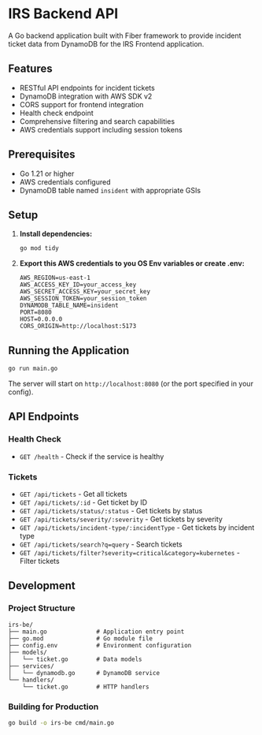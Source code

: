 # IRS Backend API

A Go backend application built with Fiber framework to provide incident ticket data from DynamoDB for the IRS Frontend application.

## Features

- RESTful API endpoints for incident tickets
- DynamoDB integration with AWS SDK v2
- CORS support for frontend integration
- Health check endpoint
- Comprehensive filtering and search capabilities
- AWS credentials support including session tokens

## Prerequisites

- Go 1.21 or higher
- AWS credentials configured
- DynamoDB table named `insident` with appropriate GSIs

## Setup

1. **Install dependencies:**
   ```bash
   go mod tidy
   ```

2. **Export this AWS credentials to you OS Env variables or create .env:**
   ```env
   AWS_REGION=us-east-1
   AWS_ACCESS_KEY_ID=your_access_key
   AWS_SECRET_ACCESS_KEY=your_secret_key
   AWS_SESSION_TOKEN=your_session_token
   DYNAMODB_TABLE_NAME=insident
   PORT=8080
   HOST=0.0.0.0
   CORS_ORIGIN=http://localhost:5173
   ```

## Running the Application

```bash
go run main.go
```

The server will start on `http://localhost:8080` (or the port specified in your config).

## API Endpoints

### Health Check
- `GET /health` - Check if the service is healthy

### Tickets
- `GET /api/tickets` - Get all tickets
- `GET /api/tickets/:id` - Get ticket by ID
- `GET /api/tickets/status/:status` - Get tickets by status
- `GET /api/tickets/severity/:severity` - Get tickets by severity
- `GET /api/tickets/incident-type/:incidentType` - Get tickets by incident type
- `GET /api/tickets/search?q=query` - Search tickets
- `GET /api/tickets/filter?severity=critical&category=kubernetes` - Filter tickets

## Development

### Project Structure
```
irs-be/
├── main.go              # Application entry point
├── go.mod               # Go module file
├── config.env           # Environment configuration
├── models/
│   └── ticket.go        # Data models
├── services/
│   └── dynamodb.go      # DynamoDB service
└── handlers/
    └── ticket.go        # HTTP handlers
```

### Building for Production
```bash
go build -o irs-be cmd/main.go
```
